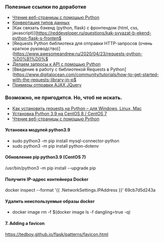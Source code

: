 ### Полезные ссылки по доработке

- [Чтение веб-страницы с помощью Python](http://mindhalls.ru/web-page-read-python/)
- [Конвертация типов данных](https://pythonru.com/uroki/python-dlja-nachinajushhih/konvertacija-tipov-dannyh?)
- [Как связать бэкенд (python, flask) с фронтендом (html, css, javascript)](https://reddeveloper.ru/questions/kak-svyazat-b-ekend-python-flask-s-fronten$
- [Requests Python библиотека для отправки HTTP-запросов (очень краткое руководство)](https://www.awesomeandrew.ru/2020/04/23/requests-python-%D0%B1%D0%$
- [Делаем запросы к API с помощью Python](https://pythonist.ru/delaem-zaprosy-k-api-s-pomoshhyu-python/?ysclid=l2rrnwmvlb)
- [Введение в работу с библиотекой Requests в Python](https://www.digitalocean.com/community/tutorials/how-to-get-started-with-the-requests-library-in-p$
- [Примеры отправки AJAX JQuery](https://snipp.ru/jquery/ajax-jquery?#link-dozhdatsya-vypolneniya-ajax-zaprosa)
### Возможно, не пригодится. Но, чтоб не искать.
- [Как установить requests на Python – для Windows, Linux, Mac](https://programbox.ru/2021/12/11/%D0%BA%D0%B0%D0%BA-%D1%83%D1%81%D1%82%D0%B0%D0%BD%D0%BE$)
- [Установка Python 3.9 на CentOS 8 / CentOS 7](https://infoit.com.ua/linux/ustanovka-python-3-9-na-centos-8-centos-7/)
- [Чтение веб-страницы с помощью Python](http://mindhalls.ru/web-page-read-python/)
#### Установка модулей python3.9
- sudo python3 -m pip install mysql-connector-python
- sudo python3 -m pip install python-dotenv
#### Обновление pip python3.9 (CentOS 7)
/usr/bin/python3 -m pip install --upgrade pip
#### Получите IP-адрес контейнера Docker
docker inspect --format '{{ .NetworkSettings.IPAddress }}' 69cb7d5d243a

#### Удалить неиспользуемые образы docker
- docker image rm -f $(docker image ls -f dangling=true -q)
#### 7. Adding a favicon
https://tedboy.github.io/flask/patterns/favicon.html
